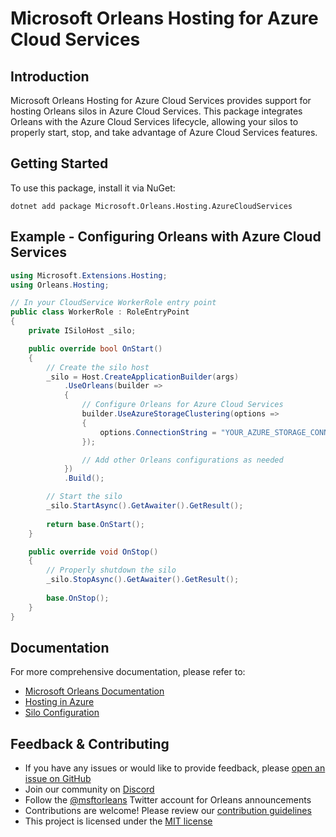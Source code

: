 # Microsoft Orleans Hosting for Azure Cloud Services

## Introduction
Microsoft Orleans Hosting for Azure Cloud Services provides support for hosting Orleans silos in Azure Cloud Services. This package integrates Orleans with the Azure Cloud Services lifecycle, allowing your silos to properly start, stop, and take advantage of Azure Cloud Services features.

## Getting Started
To use this package, install it via NuGet:

```shell
dotnet add package Microsoft.Orleans.Hosting.AzureCloudServices
```

## Example - Configuring Orleans with Azure Cloud Services
```csharp
using Microsoft.Extensions.Hosting;
using Orleans.Hosting;

// In your CloudService WorkerRole entry point
public class WorkerRole : RoleEntryPoint
{
    private ISiloHost _silo;

    public override bool OnStart()
    {
        // Create the silo host
        _silo = Host.CreateApplicationBuilder(args)
            .UseOrleans(builder =>
            {
                // Configure Orleans for Azure Cloud Services
                builder.UseAzureStorageClustering(options =>
                {
                    options.ConnectionString = "YOUR_AZURE_STORAGE_CONNECTION_STRING";
                });

                // Add other Orleans configurations as needed
            })
            .Build();

        // Start the silo
        _silo.StartAsync().GetAwaiter().GetResult();
        
        return base.OnStart();
    }

    public override void OnStop()
    {
        // Properly shutdown the silo
        _silo.StopAsync().GetAwaiter().GetResult();
        
        base.OnStop();
    }
}
```

## Documentation
For more comprehensive documentation, please refer to:
- [Microsoft Orleans Documentation](https://learn.microsoft.com/dotnet/orleans/)
- [Hosting in Azure](https://learn.microsoft.com/en-us/dotnet/orleans/host/azure-cloud-services)
- [Silo Configuration](https://learn.microsoft.com/en-us/dotnet/orleans/host/configuration-guide/typical-configurations)

## Feedback & Contributing
- If you have any issues or would like to provide feedback, please [open an issue on GitHub](https://github.com/dotnet/orleans/issues)
- Join our community on [Discord](https://aka.ms/orleans-discord)
- Follow the [@msftorleans](https://twitter.com/msftorleans) Twitter account for Orleans announcements
- Contributions are welcome! Please review our [contribution guidelines](https://github.com/dotnet/orleans/blob/main/CONTRIBUTING.md)
- This project is licensed under the [MIT license](https://github.com/dotnet/orleans/blob/main/LICENSE)